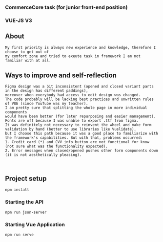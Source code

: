 ### CommerceCore task (for junior front-end position)
### VUE-JS V3


## About
```
My first priority is always new experience and knowledge, therefore I choose to get out of
my comfort zone and tried to exeute task in framework I am not familiar with at all.
```
## Ways to improve and self-reflection
```
Figma design was a bit inconsistent (opened and closed variant parts in the design has different paddings),
moreover when everybody had access to edit design was changed.
The code probably will be lacking best practices and unwritten rules of VUE (since YouTube was my teacher). 
I am pretty sure that splitting the whole page in more individual components 
would have been better (for later repurposing and easier management).
Fonts are off because I was unable to export .ttf from figma. 
It was definitely not necessary to reinvent the wheel and make form validation by hand (better to use libraries like Vuelidate),
but I choose this path because it was a good place to familiarize with the framework's capabilities. But with that, problems occurred: 
1. Credit card (*) and CVV info button are not functional for know (not sure what was the functionality expected). 
2. Error messages when closed/opened pushes other form components down (it is not aesthetically pleasing).

  
```
## Project setup
```
npm install
```

### Starting the API
```
npm run json-server
```

### Starting Vue Application
```
npm run serve
```

